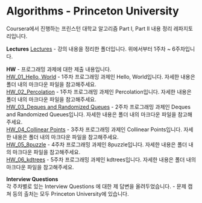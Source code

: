 # Algorithms - Princeton University  
Coursera에서 진행하는 프린스턴 대학교 알고리즘 Part I, Part II 내용 정리 레파지토리입니다.  
  
__Lectures__
[Lectures](https://github.com/jsk0910/Coursera/tree/main/Algorithms-Princeton%20Univ/Part%20I/Lectures, "Lectures") - 강의 내용을 정리한 폴더입니다. 위에서부터 1주차 ~ 6주차입니다.  

__HW__ - 프로그래밍 과제에 대한 제출 내용입니다.  
[HW_01_Hello, World](https://github.com/jsk0910/Coursera/tree/main/Algorithms-Princeton%20Univ/Part%20I/HW_01_Hello%2C%20World) - 1주차 프로그래밍 과제인 Hello, World입니다. 자세한 내용은 폴더 내의 마크다운 파일을 참고해주세요.  
[HW_02_Percolation](https://github.com/jsk0910/Coursera/tree/main/Algorithms-Princeton%20Univ/Part%20I/HW_02_Percolation) - 1주차 프로그래밍 과제인 Percolation입니다. 자세한 내용은 폴더 내의 마크다운 파일을 참고해주세요.  
[HW_03_Deques and Randomized Queues](https://github.com/jsk0910/Coursera/tree/main/Algorithms-Princeton%20Univ/Part%20I/HW_03_Deques%20and%20Randomized%20Queues) - 2주차 프로그래밍 과제인 Deques and Randomized Queues입니다. 자세한 내용은 폴더 내의 마크다운 파일을 참고해주세요.  
[HW_04_Collinear Points](https://github.com/jsk0910/Coursera/tree/main/Algorithms-Princeton%20Univ/Part%20I/HW_04_Collinear%20Points) - 3주차 프로그래밍 과제인 Collinear Points입니다. 자세한 내용은 폴더 내의 마크다운 파일을 참고해주세요.  
[HW_05_8puzzle](https://github.com/jsk0910/Coursera/tree/main/Algorithms-Princeton%20Univ/Part%20I/HW_05_8puzzle) - 4주차 프로그래밍 과제인 8puzzle입니다. 자세한 내용은 폴더 내의 마크다운 파일을 참고해주세요.  
[HW_06_kdtrees](https://github.com/jsk0910/Coursera/tree/main/Algorithms-Princeton%20Univ/Part%20I/HW_06_kdtrees) - 5주차 프로그래밍 과제인 kdtrees입니다. 자세한 내용은 폴더 내의 마크다운 파일을 참고해주세요.  
  
__Interview Questions__  
각 주차별로 있는 Interview Questions 에 대한 제 답변을 올려두었습니다. - 문제 캡쳐 등의 출처는 모두 Princeton University에 있습니다.  
